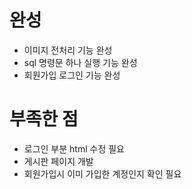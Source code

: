 # 완성
- 이미지 전처리 기능 완성
- sql 명령문 하나 실행 기능 완성
- 회원가입 로그인 기능 완성

# 부족한 점
- 로그인 부분 html 수정 필요
- 게시판 페이지 개발
- 회원가입시 이미 가입한 계정인지 확인 필요
